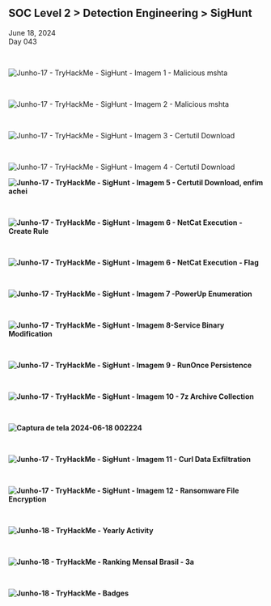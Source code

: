 <h2> SOC Level 2 > Detection Engineering > SigHunt</h2>

June 18, 2024 <br>
Day 043<br>

<br>

![Junho-17 - TryHackMe - SigHunt - Imagem 1 - Malicious mshta](https://github.com/user-attachments/assets/ae9468a5-ba65-4f14-8cf0-7ce8733251ff)

<br>

![Junho-17 - TryHackMe - SigHunt - Imagem 2 - Malicious mshta](https://github.com/user-attachments/assets/2cba31f6-4967-4883-8ee0-02b1d6b65d00)

<br>


![Junho-17 - TryHackMe - SigHunt - Imagem 3 - Certutil Download](https://github.com/user-attachments/assets/8c04baab-1da3-4dbe-bf05-96f783e7d5b5)


<br>

![Junho-17 - TryHackMe - SigHunt - Imagem 4 - Certutil Download](https://github.com/user-attachments/assets/75427bba-d242-4b10-96c3-185db4453a44)


<b>

![Junho-17 - TryHackMe - SigHunt - Imagem 5 - Certutil Download, enfim achei ](https://github.com/user-attachments/assets/d2125b7b-d85d-4dc0-ac57-80afe0f46b43)

<br>


![Junho-17 - TryHackMe - SigHunt - Imagem 6 - NetCat Execution - Create Rule](https://github.com/user-attachments/assets/7c92449b-164d-4675-beef-09c7778d1354)


<br>

![Junho-17 - TryHackMe - SigHunt - Imagem 6 - NetCat Execution - Flag](https://github.com/user-attachments/assets/b678c21d-d566-452f-bb48-239b447461a9)

<br>


![Junho-17 - TryHackMe - SigHunt - Imagem 7 -PowerUp Enumeration](https://github.com/user-attachments/assets/dabf9ecc-ca38-43df-a002-5b5e37d2f9a0)

<br>

![Junho-17 - TryHackMe - SigHunt - Imagem 8-Service Binary Modification](https://github.com/user-attachments/assets/1e5f6256-2761-4fb0-bc63-ba0c056d0d01)

<br>


![Junho-17 - TryHackMe - SigHunt - Imagem 9 - RunOnce Persistence](https://github.com/user-attachments/assets/31d657ed-6431-4cc0-a15b-183d2bbdc529)


<br>

![Junho-17 - TryHackMe - SigHunt - Imagem 10 - 7z Archive Collection](https://github.com/user-attachments/assets/2c371b94-31fe-431d-b4c8-f583a9c85477)

<br>


![Captura de tela 2024-06-18 002224](https://github.com/user-attachments/assets/c501fbe9-ea07-43a8-aa7c-6ac00e07657d)

<br>



![Junho-17 - TryHackMe - SigHunt - Imagem 11 - Curl Data Exfiltration](https://github.com/user-attachments/assets/ff9a60e6-29de-41a1-8240-58faa5e0dbfe)


<br>


![Junho-17 - TryHackMe - SigHunt - Imagem 12 - Ransomware File Encryption](https://github.com/user-attachments/assets/6621a3da-6a15-4122-b09c-e4912a3ed34e)


<br>

![Junho-18 - TryHackMe - Yearly Activity](https://github.com/user-attachments/assets/df67f53d-7009-4b76-b978-54873559ce7a)

<br>


![Junho-18 - TryHackMe - Ranking Mensal Brasil - 3a](https://github.com/user-attachments/assets/9c56336c-4983-4c30-8494-f18fc50a037b)

<br>

![Junho-18 - TryHackMe - Badges](https://github.com/user-attachments/assets/07d72562-5745-4532-98f5-eb8988758034)


